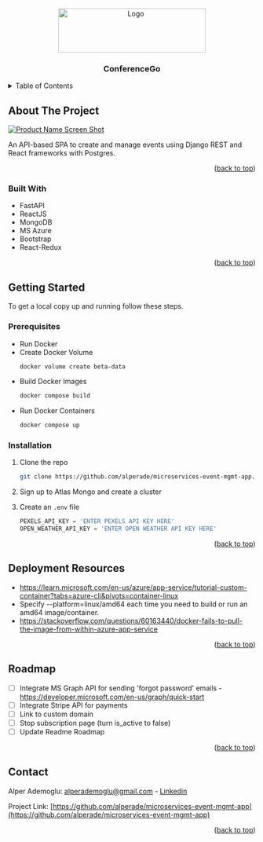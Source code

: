 <a name="readme-top"></a>

<!-- PROJECT LOGO -->
<br />
<div align="center">
  <a href="https://github.com/alperade/microservices-event-mgmt-app">
    <img src="/ghi/src/media/logo.png" alt="Logo" width="300" height="90">
  </a>
  <h3 align="center">ConferenceGo</h3>
</div>



<!-- TABLE OF CONTENTS -->
<details>
  <summary>Table of Contents</summary>
  <ol>
    <li>
      <a href="#about-the-project">About The Project</a>
      <ul>
        <li><a href="#built-with">Built With</a></li>
      </ul>
    </li>
    <li>
      <a href="#getting-started">Getting Started</a>
      <ul>
        <li><a href="#prerequisites">Prerequisites</a></li>
        <li><a href="#installation">Installation</a></li>
      </ul>
    </li>
    <li><a href="#deployment-resources">Deployment Resources</a></li>
    <li><a href="#roadmap">Roadmap</a></li>
    <li><a href="#contact">Contact</a></li>
  </ol>
</details>



<!-- ABOUT THE PROJECT -->
## About The Project

[![Product Name Screen Shot][product-screenshot]](https://bonjuurreact.azurewebsites.net/)

An API-based SPA to create and manage events using Django REST and React frameworks with Postgres.


<p align="right">(<a href="#readme-top">back to top</a>)</p>

### Built With

* FastAPI
* ReactJS
* MongoDB
* MS Azure
* Bootstrap
* React-Redux

<p align="right">(<a href="#readme-top">back to top</a>)</p>


<!-- GETTING STARTED -->
## Getting Started

To get a local copy up and running follow these steps.

### Prerequisites

* Run Docker
* Create Docker Volume
  ```sh
  docker volume create beta-data
  ```
* Build Docker Images
  ```sh
  docker compose build
  ```
* Run Docker Containers
  ```sh
  docker compose up
  ```

### Installation

1. Clone the repo
   ```sh
   git clone https://github.com/alperade/microservices-event-mgmt-app.git
   ```
2. Sign up to Atlas Mongo and create a cluster

3. Create an `.env` file
   ```py
   PEXELS_API_KEY = 'ENTER PEXELS API KEY HERE'
   OPEN_WEATHER_API_KEY = 'ENTER OPEN WEATHER API KEY HERE'
   ```

<p align="right">(<a href="#readme-top">back to top</a>)</p>



<!-- DEPLOYMENT RESOURCES -->
## Deployment Resources

* https://learn.microsoft.com/en-us/azure/app-service/tutorial-custom-container?tabs=azure-cli&pivots=container-linux
* Specify --platform=linux/amd64 each time you need to build or run an amd64 image/container.
* https://stackoverflow.com/questions/60163440/docker-fails-to-pull-the-image-from-within-azure-app-service

<p align="right">(<a href="#readme-top">back to top</a>)</p>


<!-- ROADMAP -->
## Roadmap

- [ ] Integrate MS Graph API for sending 'forgot password' emails - https://developer.microsoft.com/en-us/graph/quick-start
- [ ] Integrate Stripe API for payments
- [ ] Link to custom domain
- [ ] Stop subscription page (turn is_active to false)
- [ ] Update Readme Roadmap

<p align="right">(<a href="#readme-top">back to top</a>)</p>


<!-- CONTACT -->
## Contact

Alper Ademoglu: alperademoglu@gmail.com - [Linkedin](https://www.linkedin.com/in/alper-ademoglu/)

Project Link: [https://github.com/alperade/microservices-event-mgmt-app](https://github.com/alperade/microservices-event-mgmt-app)

<p align="right">(<a href="#readme-top">back to top</a>)</p>

<!-- MARKDOWN LINKS & IMAGES -->
<!-- https://www.markdownguide.org/basic-syntax/#reference-style-links -->
[product-screenshot]: /ghi/src/media/screenshot.png

